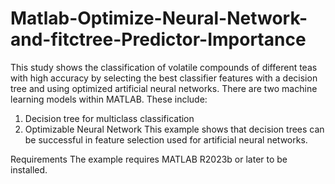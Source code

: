 # Matlab-Optimize-Neural-Network-and-fitctree-Predictor-Importance
This study shows the classification of volatile compounds of different teas with high accuracy by selecting the best classifier features with a decision tree and using optimized artificial neural networks.
There are two machine learning models within MATLAB. These include:
1. Decision tree for multiclass classification
2. Optimizable Neural Network
This example shows that decision trees can be successful in feature selection used for artificial neural networks.

Requirements
The example requires MATLAB R2023b or later to be installed.


